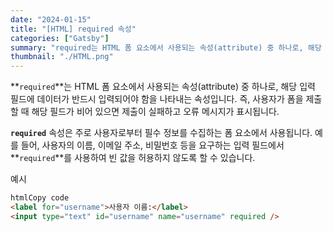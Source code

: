 ```yaml
---
date: "2024-01-15"
title: "[HTML] required 속성"
categories: ["Gatsby"]
summary: "required는 HTML 폼 요소에서 사용되는 속성(attribute) 중 하나로, 해당 입력 필드에 데이터가 반드시 입력되어야 함을 나타내는 속성입니다."
thumbnail: "./HTML.png"
---
```


**`required`**는 HTML 폼 요소에서 사용되는 속성(attribute) 중 하나로, 해당 입력 필드에 데이터가 반드시 입력되어야 함을 나타내는 속성입니다. 즉, 사용자가 폼을 제출할 때 해당 필드가 비어 있으면 제출이 실패하고 오류 메시지가 표시됩니다.

**`required`** 속성은 주로 사용자로부터 필수 정보를 수집하는 폼 요소에서 사용됩니다. 예를 들어, 사용자의 이름, 이메일 주소, 비밀번호 등을 요구하는 입력 필드에서 **`required`**를 사용하여 빈 값을 허용하지 않도록 할 수 있습니다.

예시

```html
htmlCopy code
<label for="username">사용자 이름:</label>
<input type="text" id="username" name="username" required />
```
